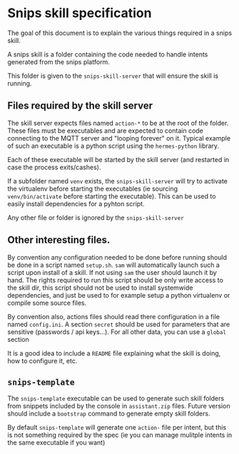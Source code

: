 # Snips skill specification
The goal of this document is to explain the various things required in a snips skill.

A snips skill is a folder containing the code needed to handle intents generated from the snips platform. 

This folder is given to the `snips-skill-server` that will ensure the skill is running.

## Files required by the skill server

The skill server expects files named `action-*` to be at the root of the folder. These files must be executables and are expected to contain code connecting to the MQTT server and "looping forever" on it. Typical example of such an executable is a python script using the `hermes-python` library.

Each of these executable will be started by the skill server (and restarted in case the process exits/cashes). 

If a subfolder named `venv` exists, the `snips-skill-server` will try to activate the virtualenv before starting the executables (ie sourcing `venv/bin/activate` before starting the executable). This can be used to easily install dependencies for a pyhton script.

Any other file or folder is ignored by the `snips-skill-server`

## Other interesting files.

By convention any configuration needed to be done before running should be done in a script named `setup.sh`. `sam` will automatically launch such a script upon install of a skill. If not using `sam` the user should launch it by hand. The rights required to run this script should be only write access to the skill dir, this script should not be used to install systemwide dependencies, and just be used to for example setup a python virtualenv or compile some source files.

By convention also, actions files should read there configuration in a file named `config.ini`. A section `secret` should be used for parameters that are sensitive (passwords / api keys...). For all other data, you can use a `global` section

It is a good idea to include a `README` file explaining what the skill is doing, how to configure it, etc.

## `snips-template`

The `snips-template` executable can be used to generate such skill folders from snippets included by the console in `assistant.zip` files. Future version should include a `bootstrap` command to generate empty skill folders.

By default `snips-template` will generate one `action-` file per intent, but this is not something required by the spec (ie you can manage mulitple intents in the same executable if you want)

